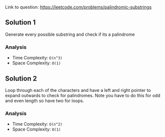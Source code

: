 Link to question: https://leetcode.com/problems/palindromic-substrings

## Solution 1

Generate every possible substring and check if its a palindrome

### Analysis

- Time Complexity: `O(n^3)`
- Space Complexity: `O(1)`

## Solution 2

Loop through each of the characters and have a left and right pointer to expand outwards to check for palindromes. Note you have to do this for odd and even length so have two for loops.

### Analysis

- Time Complexity: `O(n^2)`
- Space Complexity: `O(1)`
